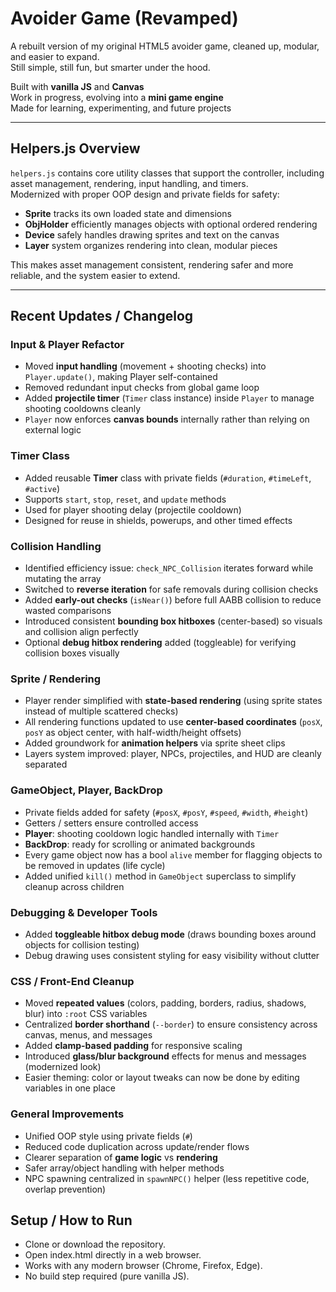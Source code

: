 # Avoider Game (Revamped)

A rebuilt version of my original HTML5 avoider game, cleaned up, modular, and easier to expand.  
Still simple, still fun, but smarter under the hood.

Built with **vanilla JS** and **Canvas**  
Work in progress, evolving into a **mini game engine**  
Made for learning, experimenting, and future projects

---

## Helpers.js Overview

`helpers.js` contains core utility classes that support the controller, including asset management, rendering, input handling, and timers.  
Modernized with proper OOP design and private fields for safety:

- **Sprite** tracks its own loaded state and dimensions  
- **ObjHolder** efficiently manages objects with optional ordered rendering  
- **Device** safely handles drawing sprites and text on the canvas  
- **Layer** system organizes rendering into clean, modular pieces  

This makes asset management consistent, rendering safer and more reliable, and the system easier to extend.

---

## Recent Updates / Changelog

### Input & Player Refactor
- Moved **input handling** (movement + shooting checks) into `Player.update()`, making Player self-contained  
- Removed redundant input checks from global game loop  
- Added **projectile timer** (`Timer` class instance) inside `Player` to manage shooting cooldowns cleanly  
- `Player` now enforces **canvas bounds** internally rather than relying on external logic  

### Timer Class
- Added reusable **Timer** class with private fields (`#duration`, `#timeLeft`, `#active`)  
- Supports `start`, `stop`, `reset`, and `update` methods  
- Used for player shooting delay (projectile cooldown)  
- Designed for reuse in shields, powerups, and other timed effects  

### Collision Handling
- Identified efficiency issue: `check_NPC_Collision` iterates forward while mutating the array  
- Switched to **reverse iteration** for safe removals during collision checks  
- Added **early-out checks** (`isNear()`) before full AABB collision to reduce wasted comparisons  
- Introduced consistent **bounding box hitboxes** (center-based) so visuals and collision align perfectly  
- Optional **debug hitbox rendering** added (toggleable) for verifying collision boxes visually  

### Sprite / Rendering
- Player render simplified with **state-based rendering** (using sprite states instead of multiple scattered checks)  
- All rendering functions updated to use **center-based coordinates** (`posX`, `posY` as object center, with half-width/height offsets)  
- Added groundwork for **animation helpers** via sprite sheet clips  
- Layers system improved: player, NPCs, projectiles, and HUD are cleanly separated  

### GameObject, Player, BackDrop
- Private fields added for safety (`#posX`, `#posY`, `#speed`, `#width`, `#height`)  
- Getters / setters ensure controlled access  
- **Player**: shooting cooldown logic handled internally with `Timer`  
- **BackDrop**: ready for scrolling or animated backgrounds  
- Every game object now has a bool `alive` member for flagging objects to be removed in updates (life cycle)  
- Added unified `kill()` method in `GameObject` superclass to simplify cleanup across children 

### Debugging & Developer Tools
- Added **toggleable hitbox debug mode** (draws bounding boxes around objects for collision testing)  
- Debug drawing uses consistent styling for easy visibility without clutter  

### CSS / Front-End Cleanup
- Moved **repeated values** (colors, padding, borders, radius, shadows, blur) into `:root` CSS variables  
- Centralized **border shorthand** (`--border`) to ensure consistency across canvas, menus, and messages  
- Added **clamp-based padding** for responsive scaling  
- Introduced **glass/blur background** effects for menus and messages (modernized look)  
- Easier theming: color or layout tweaks can now be done by editing variables in one place  

### General Improvements
- Unified OOP style using private fields (`#`)  
- Reduced code duplication across update/render flows  
- Clearer separation of **game logic** vs **rendering**  
- Safer array/object handling with helper methods  
- NPC spawning centralized in `spawnNPC()` helper (less repetitive code, overlap prevention)  

## Setup / How to Run
- Clone or download the repository.  
- Open index.html directly in a web browser.
- Works with any modern browser (Chrome, Firefox, Edge).
- No build step required (pure vanilla JS).